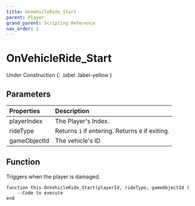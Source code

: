 ```yaml
---
title: OnVehicleRide_Start
parent: Player
grand_parent: Scripting Reference
nav_order: 1
---
```


# OnVehicleRide_Start
Under Construction
{: .label .label-yellow }

## Parameters

|Properties|Description|
|:-|:-|
|playerIndex|The Player's Index.|
|rideType|Returns `1` if entering. Returns `0` if exiting.|
|gameObjectId|The vehicle's ID|

## Function

Triggers when the player is damaged.
```
function this.OnVehicleRide_Start(playerId, rideType, gameObjectId ) 
	--Code to execute
end
```